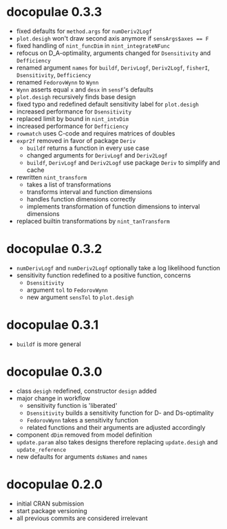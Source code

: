 # docopulae 0.3.3

* fixed defaults for `method.args` for `numDeriv2Logf`
* `plot.desigh` won't draw second axis anymore if `sensArgs$axes == F`
* fixed handling of `nint_funcDim` in `nint_integrateNFunc`
* refocus on D_A-optimality, arguments changed for `Dsensitivity` and `Defficiency`
* renamed argument `names` for `buildf`, `DerivLogf`, `Deriv2Logf`, `fisherI`, `Dsensitivity`, `Defficiency`
* renamed `FedorovWynn` to `Wynn`
* `Wynn` asserts equal `x` and `desx` in `sensF`'s defaults
* `plot.desigh` recursively finds base design
* fixed typo and redefined default sensitivity label for `plot.desigh`
* increased performance for `Dsensitivity`
* replaced limit by bound in `nint_intvDim`
* increased performance for `Defficiency`
* `rowmatch` uses C-code and requires matrices of doubles
* `expr2f` removed in favor of package `Deriv`
  * `buildf` returns a function in every use case
  * changed arguments for `DerivLogf` and `Deriv2Logf`
  * `buildf`, `DerivLogf` and `Deriv2Logf` use package `Deriv` to simplify and cache
* rewritten `nint_transform`
  * takes a list of transformations
  * transforms interval and function dimensions
  * handles function dimensions correctly
  * implements transformation of function dimensions to interval dimensions
* replaced builtin transformations by `nint_tanTransform`

# docopulae 0.3.2

* `numDerivLogf` and `numDeriv2Logf` optionally take a log likelihood function
* sensitivity function redefined to a positive function, concerns
  * `Dsensitivity`
  * argument `tol` to `FedorovWynn`
  * new argument `sensTol` to `plot.desigh`

# docopulae 0.3.1

* `buildf` is more general

# docopulae 0.3.0

* class `desigh` redefined, constructor `design` added
* major change in workflow
  * sensitivity function is 'liberated'
  * `Dsensitivity` builds a sensitivity function for D- and Ds-optimality
  * `FedorovWynn` takes a sensitivity function
  * related functions and their arguments are adjusted accordingly
* component `dDim` removed from model definition
* `update.param` also takes designs therefore replacing `update.desigh` and `update_reference`
* new defaults for arguments `dsNames` and `names`

# docopulae 0.2.0

* initial CRAN submission
* start package versioning
* all previous commits are considered irrelevant
